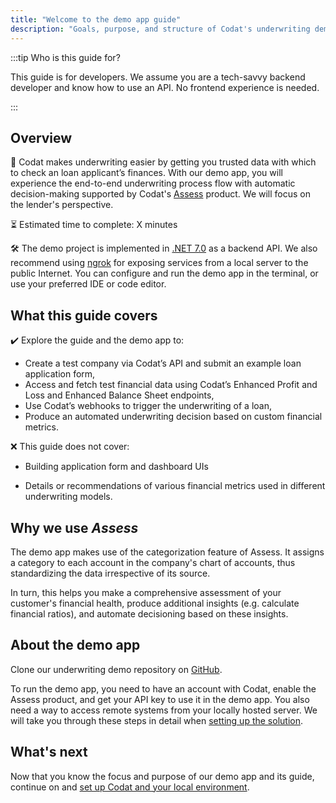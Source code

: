 ```yaml
---
title: "Welcome to the demo app guide"
description: "Goals, purpose, and structure of Codat's underwriting demo app guide"
---
```


:::tip Who is this guide for?

This guide is for developers. We assume you are a tech-savvy backend developer and know how to use an API. No frontend experience is needed.

:::

## Overview

🎯 Codat makes underwriting easier by getting you trusted data with which to check an loan applicant’s finances. With our demo app, you will experience the end-to-end underwriting process flow with automatic decision-making supported by Codat's [Assess](/assess/overview) product. We will focus on the lender's perspective. 


⏳ Estimated time to complete: X minutes

🛠️ The demo project is implemented in [.NET 7.0](https://dotnet.microsoft.com/en-us/download/dotnet/7.0) as a backend API. We also recommend using [ngrok](https://ngrok.com/) for exposing services from a local server to the public Internet. You can configure and run the demo app in the terminal, or use your preferred IDE or code editor.

## What this guide covers

✔️ Explore the guide and the demo app to:

- Create a test company via Codat’s API and submit an example loan application form,
- Access and fetch test financial data using Codat’s Enhanced Profit and Loss and Enhanced Balance Sheet endpoints,
- Use Codat’s webhooks to trigger the underwriting of a loan,
- Produce an automated underwriting decision based on custom financial metrics. 

❌ This guide does not cover: 

- Building application form and dashboard UIs

- Details or recommendations of various financial metrics used in different underwriting models.

## Why we use _Assess_

The demo app makes use of the categorization feature of Assess. It assigns a category to each account in the company's chart of accounts, thus standardizing the data irrespective of its source. 

In turn, this helps you make a comprehensive assessment of your customer's financial health, produce additional insights (e.g. calculate financial ratios), and automate decisioning based on these insights. 

## About the demo app

Clone our underwriting demo repository on [GitHub](https://github.com/codatio/build-guide-underwriting-be). 


To run the demo app, you need to have an account with Codat, enable the Assess product, and get your API key to use it in the demo app. You also need a way to access remote systems from your locally hosted server. We will take you through these steps in detail when [setting up the solution](/underwriting/setting-up). 

## What's next

Now that you know the focus and purpose of our demo app and its guide, continue on and [set up Codat and your local environment](/underwriting/setting-up).
